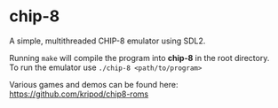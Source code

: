 # chip-8
A simple, multithreaded CHIP-8 emulator using SDL2.

Running `make` will compile the program into **chip-8** in the root directory.  
To run the emulator use `./chip-8 <path/to/program>`

Various games and demos can be found here: https://github.com/kripod/chip8-roms
